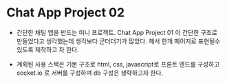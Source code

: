 # Chat App Project 02

- 간단한 채팅 앱을 만드는 미니 프로젝트. Chat App Project 01 이 간단한 구조로 만들었다고 생각했는데 생각보다 군더더기가 많았다. 해서 한개 페이지로 표현될수 있도록 제작하고 자 한다.

- 계획된 사용 스택은 기본 구조로 html, css, javascript로 프론트 엔드를 구성하고 socket.io 로 서버를 구성하며 db 구성은 생략하고자 한다.
